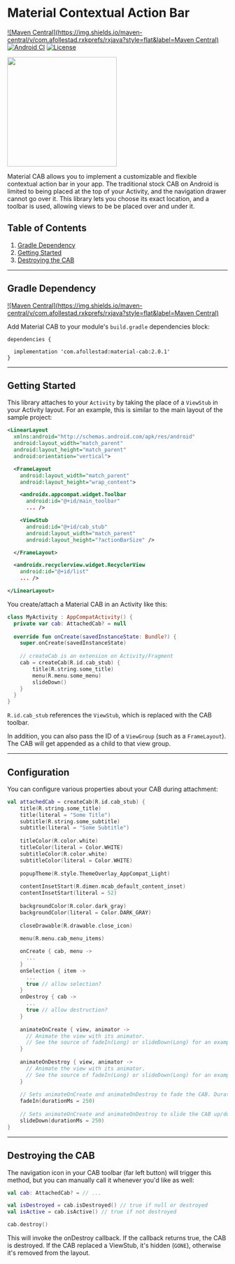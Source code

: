 # Material Contextual Action Bar

[ ![Maven Central](https://img.shields.io/maven-central/v/com.afollestad.rxkprefs/rxjava?style=flat&label=Maven Central) ](https://repo1.maven.org/maven2/com/afollestad/material-cab)
[![Android CI](https://github.com/afollestad/material-cab/workflows/Android%20CI/badge.svg)](https://github.com/afollestad/material-cab/actions?query=workflow%3A%22Android+CI%22)
[![License](https://img.shields.io/badge/license-Apache%202-4EB1BA.svg?style=flat-square)](https://www.apache.org/licenses/LICENSE-2.0.html)

<img src="https://raw.githubusercontent.com/afollestad/material-cab/master/art/newshowcase.png" width="250px" />

Material CAB allows you to implement a customizable and flexible contextual action bar in your app.
The traditional stock CAB on Android is limited to being placed at the top of your Activity,
and the navigation drawer cannot go over it. This library lets you choose its exact location,
and a toolbar is used, allowing views to be be placed over and under it.

## Table of Contents

1. [Gradle Dependency](#gradle-dependency)
2. [Getting Started](#getting-started)
3. [Destroying the CAB](#destroying-the-cab)

---

## Gradle Dependency

[ ![Maven Central](https://img.shields.io/maven-central/v/com.afollestad.rxkprefs/rxjava?style=flat&label=Maven Central) ](https://repo1.maven.org/maven2/com/afollestad/material-cab)

Add Material CAB to your module's `build.gradle` dependencies block:

```Gradle
dependencies {

  implementation 'com.afollestad:material-cab:2.0.1'
}
```

---

## Getting Started

This library attaches to your `Activity` by taking the place of a `ViewStub` in your Activity layout.
For an example, this is similar to the main layout of the sample project:

```xml
<LinearLayout
  xmlns:android="http://schemas.android.com/apk/res/android"
  android:layout_width="match_parent"
  android:layout_height="match_parent"
  android:orientation="vertical">

  <FrameLayout
    android:layout_width="match_parent"
    android:layout_height="wrap_content">

    <androidx.appcompat.widget.Toolbar
      android:id="@+id/main_toolbar"
      ... />

    <ViewStub
      android:id="@+id/cab_stub"
      android:layout_width="match_parent"
      android:layout_height="?actionBarSize" />

  </FrameLayout>

  <androidx.recyclerview.widget.RecyclerView
    android:id="@+id/list"
    ... />

</LinearLayout>
```

You create/attach a Material CAB in an Activity like this:

```kotlin
class MyActivity : AppCompatActivity() {
  private var cab: AttachedCab? = null
  
  override fun onCreate(savedInstanceState: Bundle?) {
    super.onCreate(savedInstanceState)
    
    // createCab is an extension on Activity/Fragment
    cab = createCab(R.id.cab_stub) {
        title(R.string.some_title)
        menu(R.menu.some_menu)
        slideDown()
    }
  }
}
```

`R.id.cab_stub` references the `ViewStub`, which is replaced with the CAB toolbar.

In addition, you can also pass the ID of a `ViewGroup` (such as a `FrameLayout`). The CAB will
get appended as a child to that view group.

---

## Configuration

You can configure various properties about your CAB during attachment:

```kotlin
val attachedCab = createCab(R.id.cab_stub) {
    title(R.string.some_title)
    title(literal = "Some Title")
    subtitle(R.string.some_subtitle)
    subtitle(literal = "Some Subtitle")
    
    titleColor(R.color.white)
    titleColor(literal = Color.WHITE)
    subtitleColor(R.color.white)
    subtitleColor(literal = Color.WHITE)
    
    popupTheme(R.style.ThemeOverlay_AppCompat_Light)
    
    contentInsetStart(R.dimen.mcab_default_content_inset)
    contentInsetStart(literal = 52)
    
    backgroundColor(R.color.dark_gray)
    backgroundColor(literal = Color.DARK_GRAY)
    
    closeDrawable(R.drawable.close_icon)
    
    menu(R.menu.cab_menu_items)

    onCreate { cab, menu ->
      ...
    }
    onSelection { item ->
      ...
      true // allow selection?
    }
    onDestroy { cab ->
      ...
      true // allow destruction?
    }
    
    animateOnCreate { view, animator -> 
      // Animate the view with its animator.
      // See the source of fadeIn(Long) or slideDown(Long) for an example.
    }
    
    animateOnDestroy { view, animator ->
      // Animate the view with its animator.
      // See the source of fadeIn(Long) or slideDown(Long) for an example.
    }
    
    // Sets animateOnCreate and animateOnDestroy to fade the CAB. Duration is optional, 250 is default.
    fadeIn(durationMs = 250)
    
    // Sets animateOnCreate and animateOnDestroy to slide the CAB up/down. Duration is optional, 250 is default.
    slideDown(durationMs = 250)
}
```

---

## Destroying the CAB

The navigation icon in your CAB toolbar (far left button) will trigger this method, but you
can manually call it whenever you'd like as well:


```kotlin
val cab: AttachedCab? = // ...

val isDestroyed = cab.isDestroyed() // true if null or destroyed
val isActive = cab.isActive() // true if not destroyed

cab.destroy()
```

This will invoke the onDestroy callback. If the callback returns true, the CAB is destroyed.
If the CAB replaced a ViewStub, it's hidden (`GONE`), otherwise it's removed from the layout.
